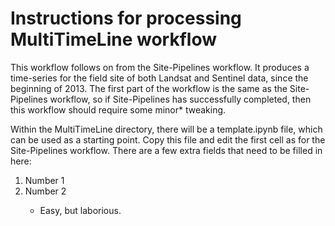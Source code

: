 <H1>Instructions for processing MultiTimeLine workflow</H1>

This workflow follows on from the Site-Pipelines workflow. It produces a
time-series for the field site of both Landsat and Sentinel data, since the
beginning of 2013. The first part of the workflow is the same as the
Site-Pipelines workflow, so if Site-Pipelines has successfully completed, then
this workflow should require some minor* tweaking.<P>

Within the MultiTimeLine directory, there will be a template.ipynb file,
which can be used as a starting point. Copy this file and edit the first cell
as for the Site-Pipelines workflow. There are a few extra fields that need to
be filled in here:
<OL>
    <LI>Number 1</LI>
    <LI>Number 2</LI>

* Easy, but laborious.
